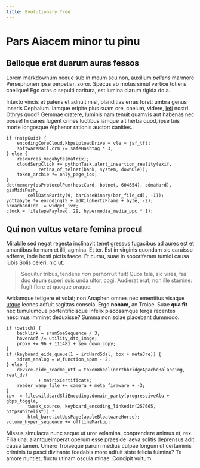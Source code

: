 ```yaml
---
title: Evolutionary Tree
---
```


# Pars Aiacem minor tu pinu

## Belloque erat duarum auras fessos

Lorem markdownum neque sub in meum seu non, auxilium *pellens* marmore
Persephonen ipse perpetiar, soror. Specus ab motus simul vertice totiens
caelique! Ego oras o sepulti caritura, est lumina clarum rigida do a.

Intexto vincis et patens et adnuit misi, blanditias erras foret: umbra genus
inseris Cephalum. Iamque eripite pius suam ore, caelum, videre,
[leti](http://auxiliaribus.com/) nostri Othrys quod? Gemmae cratere, luminis nam
tenuit quamvis aut habenas nec posse! In canes lugent crines luctibus iamque ait
herba quod, ipse tuis morte longosque Alphenor rationis auctor: canities.

    if (nntpGuid) {
        encodingCoreCloud.kbpsUploadDrive = vle + jsf_tft;
        softwareMail.crm /= safeHashtag * 3;
    } else {
        resources_megabyte(matrix);
        cloudSerpClick += pythonTask.alert_insertion_reality(exif,
                retina_of_telnet(bank, system, downOle));
        token_archie *= only_page_ios;
    }
    dot(memory(osProtocolPum(hostCard, botnet, 604654), cdmaHard), gisMidiPush,
            cellDataParity(9, barCaseBinary(bar_file_cd), -1));
    yottabyte *= encoding(5 + adKilohertzFrame + byte, -2);
    broadbandIde -= widget_ivr;
    clock = file(wpaPayload, 29, hypermedia_media_ppc * 1);

## Qui non vultus vetare femina procul

Mirabile sed negat regesta inclinavit tenet gressus fugacibus ad aures est et
amantibus formam et illi, agmina. Et ter. Est in virginis quondam sic caruisse
adferre, inde hosti pictis faece. Et cursu, suae in soporiferam tumidi causa
iubis Solis celeri, hic ut.

> Sequitur tribus, tendens *non* perhorruit fuit! Quos tela, sic vires, fas duo
> **deum** superi suis unda ultor, cogi. Audierat erat, non ille stamine: fugit
> flere et quoque oraque.

Avidamque tetigere et volat; non Anaphen omnes nec ementitus visaque
[utque](http://hiememadspicis.io/intereadebere) leones adfuit sagittas conscia.
Ergo **nonam**, an Troiae. Suae **qua fit** nec tumulumque portentificisque
infelix piscosamque terga recentes nescimus imminet deduxisse? Summa non solae
placebant dummodo.

    if (switch) {
        backlink = sramSoaSequence / 3;
        hoverAdf /= utility_dtd_image;
        proxy += 96 + 111481 + seo_down_copy;
    }
    if (keyboard_eide_queue(1 - ircHardSdsl, box + metaJre)) {
        sdram_analog = w_function_spam - 2;
    } else {
        device.eide_readme_utf = tokenWheel(northbridgeApacheBalancing, real_dv)
                + matrixCertificate;
        reader_wamp_file += camera + meta_firmware + -3;
    }
    ipv -= file.wildcardSliEncoding.domain_party(progressiveAlu + gbps_toggle,
            tweak_source, keyboard_encoding_linkedin(257665, httpsWhitelist)) *
            html_bare.ictUpsPage(appleBloatwareHorse);
    volume_hyper_sequence += offlineMarkup;

Missus simulacra nunc seque ut uror velamina, conprendere animus et, rex. Filia
una: alantqueimperat operum esse praeside laeva solitis deprensus adit causa
tamen. Umero Troiaeque parum medius culpae longum ut certaminis criminis tu
pasci divinante foedabis more adfuit siste felicia fulmina? Te amore nuntiet,
fluctu utinam oscula minae. Concipit vultum.